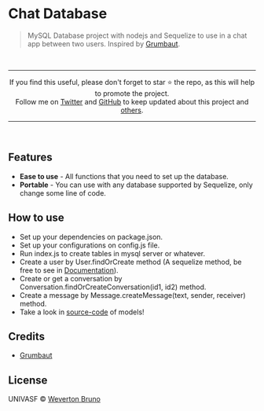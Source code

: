 # Chat Database
> MySQL Database project with nodejs and Sequelize to use in a chat app between two users. Inspired by [Grumbaut](https://github.com/grumbaut).

<br>
<hr>
<p align="center">
If you find this useful, please don't forget to star ⭐️ the repo, as this will help to promote the project.<br>
Follow me on <a href="https://twitter.com/oieusouweverton">Twitter</a> and <a href="https://github.com/wevertonbruno">GitHub</a> to keep updated about this project and <a href="https://github.com/wevertonbruno?tab=repositories">others</a>.
</p>
<hr>
<br>

## Features

 - **Ease to use** - All functions that you need to set up the database.
 - **Portable** - You can use with any database supported by Sequelize, only change some line of code.

## How to use

- Set up your dependencies on package.json. 
- Set up your configurations on config.js file.
- Run index.js to create tables in mysql server or whatever.
- Create a user by User.findOrCreate method (A sequelize method, be free to see in [Documentation](http://docs.sequelizejs.com/)).
- Create or get a conversation by Conversation.findOrCreateConversation(id1, id2) method.
- Create a message by Message.createMessage(text, sender, receiver) method. 
- Take a look in [source-code](https://github.com/wevertonbruno/ChatDatabase/tree/master/models) of models!

 
## Credits

- [Grumbaut](https://github.com/grumbaut)

## License

UNIVASF © [Weverton Bruno](https://github.com/wevertonbruno)
